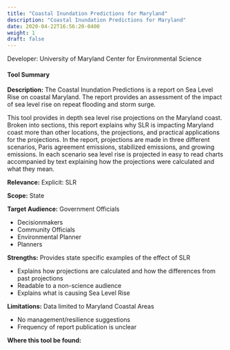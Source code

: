 ```yaml
---
title: "Coastal Inundation Predictions for Maryland"
description: "Coastal Inundation Predictions for Maryland"
date: 2020-04-22T16:56:20-0400
weight: 1
draft: false
---
```

Developer: University of Maryland Center for Environmental Science

#### Tool Summary
**Description:** The Coastal Inundation Predictions is a report on Sea Level Rise on coastal Maryland. The report provides an assessment of the impact of sea level rise on repeat flooding and storm surge.

This tool provides in depth sea level rise projections on the Maryland coast. Broken into sections, this report explains why SLR is impacting Maryland coast more than other locations, the projections, and practical applications for the projections. In the report, projections are made in three different scenarios, Paris agreement emissions, stabilized emissions, and growing emissions. In each scenario sea level rise is projected in easy to read charts accompanied by text explaining how the projections were calculated and what they mean.

**Relevance:** Explicit: SLR

**Scope:** State

**Target Audience:** Government Officials
* Decisionmakers
* Community Officials
* Environmental Planner
* Planners

**Strengths:** Provides state specific examples of the effect of SLR
* Explains how projections are calculated and how the differences from past projections
* Readable to a non-science audience
* Explains what is causing Sea Level Rise

**Limitations:** Data limited to Maryland Coastal Areas
* No management/resilience suggestions
* Frequency of report publication is unclear

**Where this tool be found:** 
